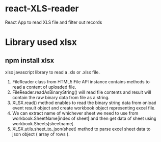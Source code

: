 # react-XLS-reader

React App to read XLS file and filter out records

# Library used xlsx

## npm install xlsx

xlsx javascript library to read a .xls or .xlsx file.

1. FileReader class from HTML5 File API instance contains methods to read a content of uploaded file.
2. FileReader.readAsBinaryString() will read file contents and result will contain the raw binary data from file as a string.
3. XLSX.read() method enables to read the binary string data from onload event result object and create workbook object representing excel file.
4. We can extract name of whichever sheet we need to use from workbook.SheetName[index of sheet] and then get data of sheet using workbook.Sheets[sheetname].
5. XLSX.utils.sheet_to_json(sheet) method to parse excel sheet data to json object ( array of rows ).
